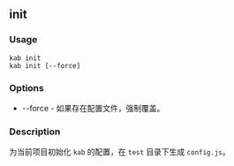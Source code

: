 init
---------

### Usage

    kab init
    kab init [--force]

### Options

+ --force - 如果存在配置文件，强制覆盖。

### Description

为当前项目初始化 `kab` 的配置，在 `test` 目录下生成 `config.js`。
